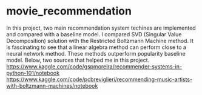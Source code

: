 # movie_recommendation
In this project, two main recommendation system techines are implemented and compared with a baseline model. I compared SVD (Singular Value Decomposition) solution with the Restricted Boltzmann Machine method. It is fascinating to see that a linear algebra method can perform close to a neural network method. These methods outperform popularity baseline model. Below, two sources that helped me in this project. 
https://www.kaggle.com/code/gspmoreira/recommender-systems-in-python-101/notebook
https://www.kaggle.com/code/pcbreviglieri/recommending-music-artists-with-boltzmann-machines/notebook
